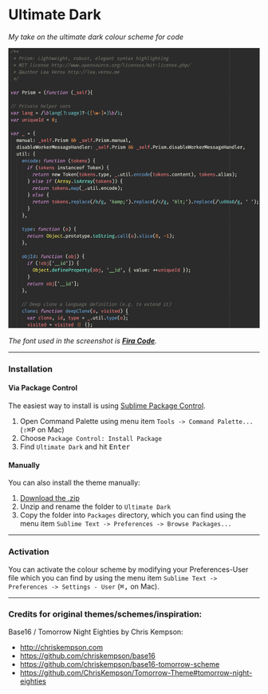 # Ultimate Dark

*My take on the ultimate dark colour scheme for code*

![Screenshot](screenshots/javascript.png)


*The font used in the screenshot is [__Fira Code__](https://github.com/tonsky/FiraCode).*

***

### Installation

#### Via Package Control

The easiest way to install is using [Sublime Package Control](https://sublime.wbond.net).

1. Open Command Palette using menu item `Tools -> Command Palette...` (<kbd>⇧</kbd><kbd>⌘</kbd><kbd>P</kbd> on Mac)
2. Choose `Package Control: Install Package`
3. Find `Ultimate Dark` and hit <kbd>Enter</kbd>

#### Manually

You can also install the theme manually:

1. [Download the .zip](https://github.com/rubjo/ultimate-dark/archive/master.zip)
2. Unzip and rename the folder to `Ultimate Dark`
3. Copy the folder into `Packages` directory, which you can find using the menu item `Sublime Text -> Preferences -> Browse Packages...`

***

### Activation

You can activate the colour scheme by modifying your Preferences-User file which you can find by using the menu item `Sublime Text -> Preferences -> Settings - User` (<kbd>⌘</kbd><kbd>,</kbd> on Mac).

***

### Credits for original themes/schemes/inspiration:

Base16 / Tomorrow Night Eighties by Chris Kempson:

* http://chriskempson.com
* https://github.com/chriskempson/base16
* https://github.com/chriskempson/base16-tomorrow-scheme
* https://github.com/ChrisKempson/Tomorrow-Theme#tomorrow-night-eighties
